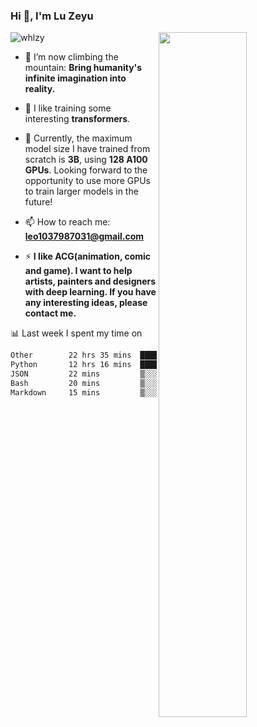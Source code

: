 ### Hi 👋, I'm Lu Zeyu

<img src="https://komarev.com/ghpvc/?username=whlzy&label=Profile%20views&color=0e75b6&style=flat" alt="whlzy" />
<img align="right" width="53%" src="https://github-readme-stats.vercel.app/api?username=whlzy&show_icons=true">

- 🔭 I’m now climbing the mountain: **Bring humanity's infinite imagination into reality.**

- 🌄 I like training some interesting **transformers**.

- 🌠 Currently, the maximum model size I have trained from scratch is **3B**, using **128 A100 GPUs**. Looking forward to the opportunity to use more GPUs to train larger models in the future!

- 📫 How to reach me: **leo1037987031@gmail.com**

- ⚡ **I like ACG(animation, comic and game). I want to help artists, painters and designers with deep learning. If you have any interesting ideas, please contact me.**

📊 Last week I spent my time on

<!--START_SECTION:waka-->

```txt
Other        22 hrs 35 mins  ███████████████▓░░░░░░░░░   62.10 %
Python       12 hrs 16 mins  ████████▒░░░░░░░░░░░░░░░░   33.73 %
JSON         22 mins         ▒░░░░░░░░░░░░░░░░░░░░░░░░   01.05 %
Bash         20 mins         ▒░░░░░░░░░░░░░░░░░░░░░░░░   00.94 %
Markdown     15 mins         ▒░░░░░░░░░░░░░░░░░░░░░░░░   00.73 %
```

<!--END_SECTION:waka-->

